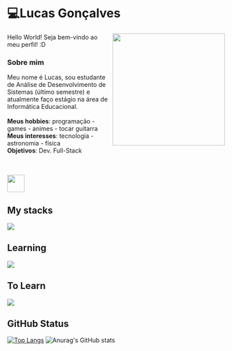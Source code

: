 
<h1 align="left">💻Lucas Gonçalves</h1>
<img align="right" height="260" src="https://images-wixmp-ed30a86b8c4ca887773594c2.wixmp.com/f/c83c004e-1370-4756-88e5-4071de797088/dgdq8br-09cc7ad6-a021-47a5-b0e0-917b12b0f7a7.gif?token=eyJ0eXAiOiJKV1QiLCJhbGciOiJIUzI1NiJ9.eyJzdWIiOiJ1cm46YXBwOjdlMGQxODg5ODIyNjQzNzNhNWYwZDQxNWVhMGQyNmUwIiwiaXNzIjoidXJuOmFwcDo3ZTBkMTg4OTgyMjY0MzczYTVmMGQ0MTVlYTBkMjZlMCIsIm9iaiI6W1t7InBhdGgiOiJcL2ZcL2M4M2MwMDRlLTEzNzAtNDc1Ni04OGU1LTQwNzFkZTc5NzA4OFwvZGdkcThici0wOWNjN2FkNi1hMDIxLTQ3YTUtYjBlMC05MTdiMTJiMGY3YTcuZ2lmIn1dXSwiYXVkIjpbInVybjpzZXJ2aWNlOmZpbGUuZG93bmxvYWQiXX0.tqRMtE-b2QiI2nnefNxSDMJvZCcYqFmq2ccg_Xfzqb8">
<div align="left">
  
<div align="left">
<p>
Hello World! Seja bem-vindo ao meu perfil! :D
  
### Sobre mim
Meu nome é Lucas, sou estudante de Análise de Desenvolvimento de Sistemas (último semestre) e atualmente faço estágio na área de Informática Educacional.
</br>
</br>
<strong>Meus hobbies</strong>: programação - games - animes - tocar guitarra
</br>
<strong>Meus interesses</strong>: tecnologia - astronomia - física
</br>
<strong>Objetivos</strong>: Dev. Full-Stack
</p>
</div>

</br>
</br>

<img align="center" height="40" src="https://steemitimages.com/DQmZCo76MUSeg8WNYUqr9UMGig3kufJWfENY337KfSbpoJC/miau.gif">

## My stacks

<p align="left">
  <a href="https://skillicons.dev">
    <img src="https://skillicons.dev/icons?i=angular,react,html,css,js,typescript,java,python,nodejs,mysql,postgresql,git,github&perline=9" />
  </a>
</p>


## Learning

<p align="left">
  <a href="https://skillicons.dev">
    <img src="https://skillicons.dev/icons?i=angular,react,java,c,cpp,nodejs,spring,aws,docker" />
  </a>
</p>

## To Learn

<p align="left">
  <a href="https://skillicons.dev">
    <img src="https://skillicons.dev/icons?i=kotlin,ruby,jquery" />
  </a>
</p>

## GitHub Status

[![Top Langs](https://github-readme-stats.vercel.app/api/top-langs/?username=Lucc-Minerva&layout=donut&theme=radical)](https://github.com/Lucc-Minerva/Lucc-Minerva)
![Anurag's GitHub stats](https://github-readme-stats.vercel.app/api?username=Lucc-Minerva&show_icons=true&theme=radical)

</div>
